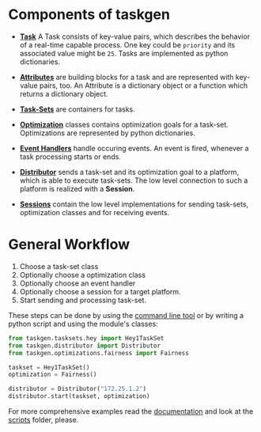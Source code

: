Components of taskgen
=====================
  
* [**Task**](tasks.md) A Task consists of key-value pairs, which describes
  the behavior of a real-time capable process. One key could be `priority` and
  its associated value might be `25`. Tasks are implemented as python
  dictionaries.  
  
* [**Attributes**](attributes.md) are building blocks for a task and are
  represented with key-value pairs, too.  An Attribute is a dictionary object or
  a function which returns a dictionary object.  
  
* [**Task-Sets**](taskset.md) are containers for tasks.  

* [**Optimization**](optimization.md) classes contains optimization goals
  for a task-set. Optimizations are represented by python dictionaries.  
  
* [**Event Handlers**](event.md) handle occuring events. An event is fired,
  whenever a task processing starts or ends.  
  
* [**Distributor**](distributor.md) sends a task-set and its optimization
  goal to a platform, which is able to execute task-sets. The low level
  connection to such a platform is realized with a **Session**.  
  
* [**Sessions**](session.md) contain the low level implementations for
  sending task-sets, optimization classes and for receiving events.  
  

General Workflow
================

1. Choose a task-set class
2. Optionally choose a optimization class
3. Optionally choose an event handler
4. Optionally choose a session for a target platform.
5. Start sending and processing task-set.

These steps can be done by using the [command line tool](commandline.md) or
by writing a python script and using the module's classes:

```Python
from taskgen.tasksets.hey import Hey1TaskSet
from taskgen.distributor import Distributor
from taskgen.optimizations.fairness import Fairness

taskset = Hey1TaskSet()
optimization = Fairness()

distributor = Distributor("172.25.1.2")
distributor.start(taskset, optimization)
```

For more comprehensive examples read the [documentation](.) and look at the
[scripts](../scripts/) folder, please.

